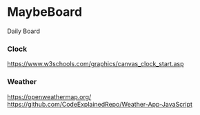 # MaybeBoard

Daily Board

### Clock  
https://www.w3schools.com/graphics/canvas_clock_start.asp    

### Weather  
https://openweathermap.org/  
https://github.com/CodeExplainedRepo/Weather-App-JavaScript  
